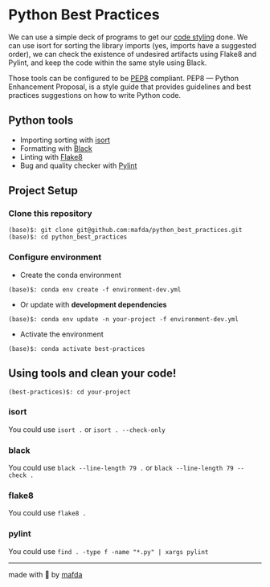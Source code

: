 # Python Best Practices

We can use a simple deck of programs to get our [code
styling](https://medium.com/semantixbr/how-to-make-your-code-shine-with-gitlab-ci-pipelines-48ade99192d1)
done. We can use isort for sorting the library imports (yes, imports have a
suggested order), we can check the existence of undesired artifacts using Flake8
and Pylint, and keep the code within the same style using Black.

Those tools can be configured to be [PEP8](https://peps.python.org/pep-0008/)
compliant. PEP8 — Python Enhancement Proposal, is a style guide that provides
guidelines and best practices suggestions on how to write Python code.

## Python tools

* Importing sorting with [isort](https://pycqa.github.io/isort/)
* Formatting with [Black](https://github.com/psf/black) 
* Linting with [Flake8](https://flake8.pycqa.org/en/latest/) 
* Bug and quality checker with [Pylint](https://www.pylint.org/)

## Project Setup

### Clone this repository

```shell
(base)$: git clone git@github.com:mafda/python_best_practices.git
(base)$: cd python_best_practices 
```

### Configure environment

- Create the conda environment

```shell
(base)$: conda env create -f environment-dev.yml
```

- Or update with **development dependencies**

```shell
(base)$: conda env update -n your-project -f environment-dev.yml
```

- Activate the environment

```shell
(base)$: conda activate best-practices
```

## Using tools and clean your code!

```shell
(best-practices)$: cd your-project
```

### isort

You could use `isort .` or `isort . --check-only`

### black

You could use `black --line-length 79 .` or `black --line-length 79 --check .`

### flake8

You could use `flake8 .`

### pylint

You could use `find . -type f -name "*.py" | xargs pylint`

---

made with 💙 by [mafda](https://mafda.github.io/)
